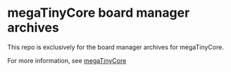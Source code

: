 # megaTinyCore board manager archives
This repo is exclusively for the board manager archives for megaTinyCore.

For more information, see [megaTinyCore](https://github.com/SpenceKonde/megaTinyCore)
